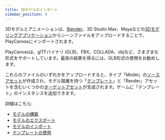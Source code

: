 ```yaml
---
title: 3Dモデルのインポート
sidebar_position: 4
---
```


3Dモデルとアニメーションは、[Blender][2]、3D Studio Max、Mayaなどの[3Dモデリングアプリケーション][1]からシーンファイルをアップロードすることで、PlayCanvasにインポートされます。

PlayCanvasは、glTFバイナリ (GLB)、FBX、COLLADA、objなど、さまざまな形式をサポートしています。最良の結果を得るには、GLB形式の使用をお勧めします。

これらのファイルのいずれかをアップロードすると、タイプ「Model」の[ソースアセット][3]が作成され、モデル階層を持つ「[テンプレート][7]」と「Render」アセットを含むいくつかの[ターゲットアセット][4]が生成されます。ゲームに「テンプレート」のインスタンスを追加できます。

詳細はこちら:

*   [モデルの構築][5]
*   [モデルのエクスポート][6]
*   [モデルのインポート][8]
*   [テンプレートの使用][9]

[1]: /user-manual/assets/models/building
[2]: https://www.blender.org/
[3]: /user-manual/glossary#source-asset
[4]: /user-manual/glossary#target-asset
[5]: /user-manual/assets/models/building
[6]: /user-manual/assets/models/exporting
[7]: /user-manual/assets/types/template/
[8]: /user-manual/assets/import-pipeline/import-hierarchy/
[9]: /user-manual/editor/templates/
